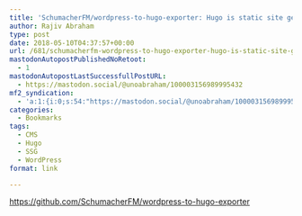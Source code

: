 ```yaml
---
title: 'SchumacherFM/wordpress-to-hugo-exporter: Hugo is static site generator written in golang. WordPress is a tool for remote access to your server ;-) ❗️Contributions welcome!'
author: Rajiv Abraham
type: post
date: 2018-05-10T04:37:57+00:00
url: /681/schumacherfm-wordpress-to-hugo-exporter-hugo-is-static-site-generator-written-in-golang-wordpress-is-a-tool-for-remote-access-to-your-server-contributions-welcome/
mastodonAutopostPublishedNoRetoot:
  - 1
mastodonAutopostLastSuccessfullPostURL:
  - https://mastodon.social/@unoabraham/100003156989995432
mf2_syndication:
  - 'a:1:{i:0;s:54:"https://mastodon.social/@unoabraham/100003156989995432";}'
categories:
  - Bookmarks
tags:
  - CMS
  - Hugo
  - SSG
  - WordPress
format: link

---
```

<https://github.com/SchumacherFM/wordpress-to-hugo-exporter>